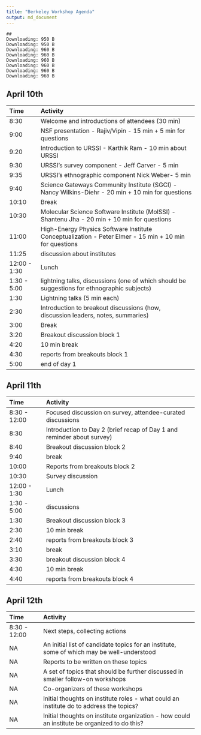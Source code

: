 ```yaml
---
title: "Berkeley Workshop Agenda"
output: md_document
---
```








```
## Downloading: 950 B     Downloading: 950 B     Downloading: 960 B     Downloading: 960 B     Downloading: 960 B     Downloading: 960 B     Downloading: 960 B     Downloading: 960 B
```
## April 10th


|Time         |Activity                                                                                               |
|:------------|:------------------------------------------------------------------------------------------------------|
|8:30         |Welcome and introductions of attendees (30 min)                                                        |
|9:00         |NSF presentation - Rajiv/Vipin - 15 min + 5 min for questions                                          |
|9:20         |Introduction to URSSI - Karthik Ram - 10 min about URSSI                                               |
|9:30         |URSSI’s survey component - Jeff Carver - 5 min                                                         |
|9:35         |URSSI’s ethnographic component Nick Weber- 5 min                                                       |
|9:40         |Science Gateways Community Institute (SGCI) - Nancy Wilkins-Diehr - 20 min + 10 min for questions      |
|10:10        |Break                                                                                                  |
|10:30        |Molecular Science Software Institute (MolSSI) - Shantenu Jha - 20 min + 10 min for questions           |
|11:00        |High-Energy Physics Software Institute Conceptualization - Peter Elmer - 15 min + 10 min for questions |
|11:25        |discussion about institutes                                                                            |
|12:00 - 1:30 |Lunch                                                                                                  |
|1:30 - 5:00  |lightning talks, discussions (one of which should be suggestions for ethnographic subjects)            |
|1:30         |Lightning talks (5 min each)                                                                           |
|2:30         |Introduction to breakout discussions (how, discussion leaders, notes, summaries)                       |
|3:00         |Break                                                                                                  |
|3:20         |Breakout discussion block 1                                                                            |
|4:20         |10 min break                                                                                           |
|4:30         |reports from breakouts block 1                                                                         |
|5:00         |end of day 1                                                                                           |

## April 11th


|Time         |Activity                                                               |
|:------------|:----------------------------------------------------------------------|
|8:30 - 12:00 |Focused discussion on survey, attendee-curated discussions             |
|8:30         |Introduction to Day 2 (brief recap of Day 1 and reminder about survey) |
|8:40         |Breakout discussion block 2                                            |
|9:40         |break                                                                  |
|10:00        |Reports from breakouts block 2                                         |
|10:30        |Survey discussion                                                      |
|12:00 - 1:30 |Lunch                                                                  |
|1:30 - 5:00  |discussions                                                            |
|1:30         |Breakout discussion block 3                                            |
|2:30         |10 min break                                                           |
|2:40         |reports from breakouts block 3                                         |
|3:10         |break                                                                  |
|3:30         |breakout discussion block 4                                            |
|4:30         |10 min break                                                           |
|4:40         |reports from breakouts block 4                                         |

## April 12th


|Time         |Activity                                                                                     |
|:------------|:--------------------------------------------------------------------------------------------|
|8:30 - 12:00 |Next steps, collecting actions                                                               |
|NA           |An initial list of candidate topics for an institute, some of which may be well-understood   |
|NA           |Reports to be written on these topics                                                        |
|NA           |A set of topics that should be further discussed in smaller follow-on workshops              |
|NA           |Co-organizers of these workshops                                                             |
|NA           |Initial thoughts on institute roles - what could an institute do to address the topics?      |
|NA           |Initial thoughts on institute organization - how could an institute be organized to do this? |




